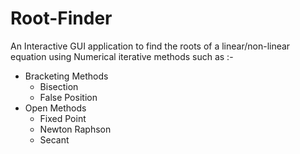 # Root-Finder
An Interactive GUI application to find the roots of a linear/non-linear equation
using Numerical iterative methods such as :-
* Bracketing Methods
  * Bisection
  * False Position
* Open Methods
  * Fixed Point
  * Newton Raphson
  * Secant
